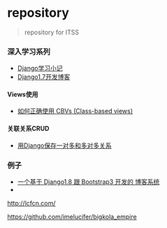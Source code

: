 # repository

> repository for ITSS



### 深入学习系列

- [ Django学习小记](http://blog.csdn.net/hackerain/article/category/1291198)
- [Django1.7开发博客](http://yidao620c.github.io/blog/categories/django/)

#### Views使用

- [如何正确使用 CBVs (Class-based views)](http://www.weiguda.com/blog/11/)

#### 关联关系CRUD

- [用Django保存一对多和多对多关系](http://onepub.tumblr.com/post/17750580320/django)

### 例子

- [一个基于 Django1.8 跟 Bootstrap3 开发的 博客系统](http://blog.csdn.net/billvsme/article/details/45606619)
-

http://lcfcn.com/



https://github.com/imelucifer/bigkola_empire






